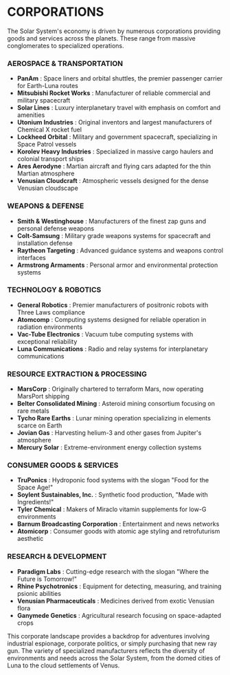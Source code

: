 # CORPORATIONS

The Solar System's economy is driven by numerous corporations providing goods and services across the planets. These range from massive conglomerates to specialized operations.

### AEROSPACE & TRANSPORTATION

* **PanAm** : Space liners and orbital shuttles, the premier passenger carrier for Earth-Luna routes
* **Mitsubishi Rocket Works** : Manufacturer of reliable commercial and military spacecraft
* **Solar Lines** : Luxury interplanetary travel with emphasis on comfort and amenities
* **Utonium Industries** : Original inventors and largest manufacturers of Chemical X rocket fuel
* **Lockheed Orbital** : Military and government spacecraft, specializing in Space Patrol vessels
* **Korolev Heavy Industries** : Specialized in massive cargo haulers and colonial transport ships
* **Ares Aerodyne** : Martian aircraft and flying cars adapted for the thin Martian atmosphere
* **Venusian Cloudcraft** : Atmospheric vessels designed for the dense Venusian cloudscape

### WEAPONS & DEFENSE

* **Smith & Westinghouse** : Manufacturers of the finest zap guns and personal defense weapons
* **Colt-Samsung** : Military grade weapons systems for spacecraft and installation defense
* **Raytheon Targeting** : Advanced guidance systems and weapons control interfaces
* **Armstrong Armaments** : Personal armor and environmental protection systems

### TECHNOLOGY & ROBOTICS

* **General Robotics** : Premier manufacturers of positronic robots with Three Laws compliance
* **Atomcomp** : Computing systems designed for reliable operation in radiation environments
* **Vac-Tube Electronics** : Vacuum tube computing systems with exceptional reliability
* **Luna Communications** : Radio and relay systems for interplanetary communications

### RESOURCE EXTRACTION & PROCESSING

* **MarsCorp** : Originally chartered to terraform Mars, now operating MarsPort shipping
* **Belter Consolidated Mining** : Asteroid mining consortium focusing on rare metals
* **Tycho Rare Earths** : Lunar mining operation specializing in elements scarce on Earth
* **Jovian Gas** : Harvesting helium-3 and other gases from Jupiter's atmosphere
* **Mercury Solar** : Extreme-environment energy collection systems

### CONSUMER GOODS & SERVICES

* **TruPonics** : Hydroponic food systems with the slogan "Food for the Space Age!"
* **Soylent Sustainables, Inc.** : Synthetic food production, "Made with Ingredients!"
* **Tyler Chemical** : Makers of Miraclo vitamin supplements for low-G environments
* **Barnum Broadcasting Corporation** : Entertainment and news networks
* **Atomicorp** : Consumer goods with atomic age styling and retrofuturism aesthetic

### RESEARCH & DEVELOPMENT

* **Paradigm Labs** : Cutting-edge research with the slogan "Where the Future is Tomorrow!"
* **Rhine Psychotronics** : Equipment for detecting, measuring, and training psionic abilities
* **Venusian Pharmaceuticals** : Medicines derived from exotic Venusian flora
* **Ganymede Genetics** : Agricultural research focusing on space-adapted crops

This corporate landscape provides a backdrop for adventures involving industrial espionage, corporate politics, or simply purchasing that new ray gun. The variety of specialized manufacturers reflects the diversity of environments and needs across the Solar System, from the domed cities of Luna to the cloud settlements of Venus.
